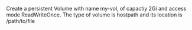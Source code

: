 Create a persistent Volume  with name my-vol, of capactiy 2Gi and access mode ReadWriteOnce. The type of volume is hostpath and its location is /path/to/file